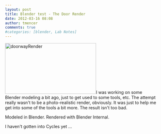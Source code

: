 ```yaml
---
layout: post
title: Blender test - The Door Render
date: 2012-03-16 08:08
author: tmencer
comments: true
#categories: [blender, Lab Notes]
---
```

<a href="http://www.cubelabmedia.com/wp-content/uploads/2012/03/doorwayRender.png"><img class="alignleft size-medium wp-image-185" alt="doorwayRender" src="http://www.cubelabmedia.com/wp-content/uploads/2012/03/doorwayRender-300x168.png" width="300" height="168" /></a>I was working on some Blender modeling a bit ago, just to get used to some tools, etc. The attempt really wasn't to be a photo-realistic render, obviously. It was just to help me get into some of the tools a bit more. The result isn't too bad.

Modeled in Blender. Rendered with Blender Internal.

I haven't gotten into Cycles yet ...
